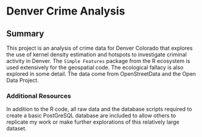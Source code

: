# Denver Crime Analysis
## Summary
This project is an analysis of crime data for Denver Colorado that explores the use of kernel density estimation and hotspots to investigate criminal activity in Denver. The `Simple Features` 
package from the R ecosystem is used extensively for the geospatial code. The ecological fallacy is also explored in some detail. The data come from OpenStreetData and the Open Data Project.

### Additional Resources
In addition to the R code, all raw data and the database scripts required to create a basic PostGreSQL database are included to allow others to replicate my work or make further explorations 
of this relatively large dataset.
